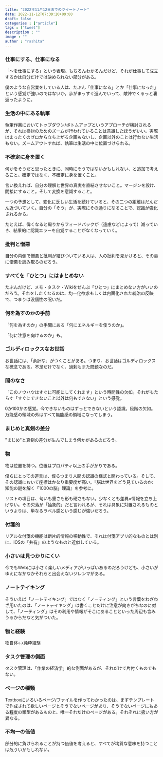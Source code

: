 ```yaml
---
title: "2022年11月12日までのツイートノート"
date: 2022-11-12T07:39:20+09:00
draft: false
categories : ["article"]
tags : ["tweet"]
description : ""
image : ""
author : "rashita"
---
```


### 仕事にする、仕事になる

「〜を仕事にする」という表現。もちろんわかるんだけど、それが仕事して成立するかは自分だけでは決められない部分がある。

僕のような自営業をしている人は、たぶん「仕事になる」とか「仕事になった」という感覚が強いのではないか。歩がまっすぐ進んでいって、敵陣でくるっと裏返ったように。

### 生活の中にある執筆

執筆作業においてトップダウン/ボトムアップというアプローチが検討されるが、それは検討のためのズームが行われていることは意識したほうがいい。実際はまったくのゼロから立ち上がる企画もないし、企画以外のことは行わない生活もない。ズームアウトすれば、執筆は生活の中に位置づけられる。

### 不確定に身を置く

何かをそうだと思ったときに、同時にそうではないかもしれない、と追加で考えること。確定ではなく、不確定に身を置くこと。

言い換えれば、自分の理解と世界の真実を直結させないこと。マージンを設け、間接にすること。そして変換を意識すること。

一つの予想として、変化に乏しい生活を続けていると、その二つの距離はだんだん近づいていく。自分の「そう」が、実際にその通りになることで、認識が強化されるから。

たとえば、偉くなると周りからフィードバックが（遠慮などによって）減っていき、結果的に認識エラーを自覚することがなくなっていく。

### 批判と憎悪

自分の内側で憎悪と批判が結びついている人は、人の批判を見かけると、その裏に憎悪を読み取るのだろう。

### すべてを「ひとつ」にはまとめない

たぶんだけど、メモ・タスク・Wikiをぜんぶ「ひとつ」にまとめない方がいいのだろう。それをしたくなるのは、均一化欲求もしくは内面化された統治の反映で、つまりは没個性の呪いだ。

### 何を為すのかの手前

「何を為すのか」の手間にある「何にエネルギーを使うのか」。

「何に注意を向けるのか」も。

### ゴルディロックスなお世話

お世話には、「余計な」がつくことがある。つまり、お世話はゴルディロックスな概念である。不足だけでなく、過剰もまた問題なのだ。

### 間のなさ

「このノウハウはすぐに可能にしてくれます」という時間性の欠如。それがもたらす「すぐにできないこと以外は何もできない」という感覚。

0か100かの感覚。今できないものはずっとできないという認識。段階の欠如。万能感の領域の外はすべて無能感の領域になってしまう。

### まじめと真剣の差分

"まじめ"と真剣の差分が生んでしまう何かがあるのだろう。

### 物

物は位置を持つ。位置はプロパティ以上の手がかりである。

僕らにとっての道具は、僕らつまり人間の認識の様式と関わっている。そして、その認識において座標はかなり重要度が高い。『脳は世界をどう見ているのか: 知能の謎を解く「1000の脳」理論』を参考に。

リストの項目は、匂いも重さも形も硬さもない。少なくとも差異=情報を立ち上げない。その欠落が「抽象的」だと言われるが、それは具象に対置されるものというよりは、単なるラベル感という感じが強いだろう。

### 付箋的

リアルな付箋の機能は断片的情報の移動性で、それは付箋アプリ的なものとは別に、iOSの「共有」のようなものと近似している。

### 小さいは見つかりにくい

今でもWebには小さく楽しいメディアがいっぱいあるのだろうけども、小さいがゆえになかなかそれらと出会えないジレンマがある。

### ノートテイキング

そういえば「ノートテイキング」ではなく「ノーティング」という言葉をわざわざ用いたのは、「ノートテイキング」は書くことだけに注意が向きがちなのに対して、「ノーティング」はその利用や情報がそこにあることといった周辺も含みうるからだなと気がついた。

### 物と経験

物自体<->純粋経験

### タスク管理の側面

タスク管理は、「作業の経済学」的な側面があるが、それだけで片付くものでもない。

### ページの種類

Textboxにいろいろページ/ファイルを作ってわかったのは、まずテンプレートで作成されて欲しいページとそうでないページがあり、そうでないページにもある程度の類型があるものと、唯一それだけのページがある。それぞれに扱い方が異なる。

### 不均一の価値

部分的に負けられることが持つ価値を考えると、すべてが均質な意味を持つことは危ういかもしれない。
